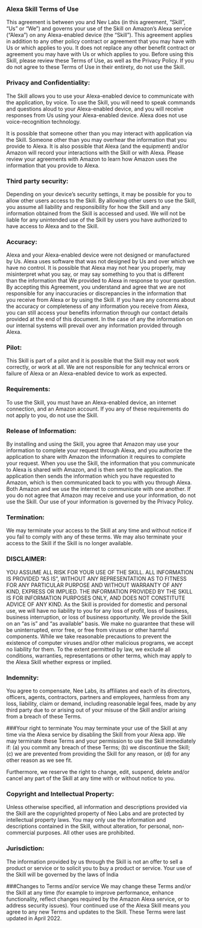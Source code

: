 ### Alexa Skill Terms of Use

This agreement is between you and Nev Labs (in this agreement, “Skill”, “Us” or “We”) and governs your use of the  Skill on Amazon’s Alexa service (“Alexa”) on any Alexa-enabled device (the “Skill”). This agreement applies in addition to any other policy contract or agreement that you may have with Us or which applies to you. It does not replace any other benefit contract or agreement you may have with Us or which applies to you.
Before using this Skill, please review these Terms of Use, as well as the Privacy Policy. If you do not agree to these Terms of Use in their entirety, do not use the Skill.

### Privacy and Confidentiality: 
The Skill allows you to use your Alexa-enabled device to communicate with the application, by voice. To use the Skill, you will need to speak commands and questions aloud to your Alexa-enabled device, and you will receive responses from Us using your Alexa-enabled device. Alexa does not use voice-recognition technology.  

It is possible that someone other than you may interact with application via the Skill. Someone other than you may overhear the information that you provide to Alexa. It is also possible that Alexa (and the equipment) and/or Amazon will record your interactions with the Skill or with Alexa. Please review your agreements with Amazon to learn how Amazon uses the information that you provide to Alexa. 
### Third party security: 
Depending on your device’s security settings, it may be possible for you to allow other users access to the Skill. By allowing other users to use the Skill, you assume all liability and responsibility for how the Skill and any information obtained from the Skill is accessed and used. We will not be liable for any unintended use of the Skill by users you have authorized to have access to Alexa and to the Skill.
### Accuracy: 
Alexa and your Alexa-enabled device were not designed or manufactured by Us. Alexa uses software that was not designed by Us and over which we have no control. It is possible that Alexa may not hear you properly, may misinterpret what you say, or may say something to you that is different than the information that We provided to Alexa in response to your question. By accepting this Agreement, you understand and agree that we are not responsible for any inaccuracies or discrepancies in the information that you receive from Alexa or by using the Skill. If you have any concerns about the accuracy or completeness of any information you receive from Alexa, you can still access your benefits information through our contact details provided at the end of this document. In the case of any the information on our internal systems will prevail over any information provided through Alexa.
### Pilot: 
This Skill is part of a pilot and it is possible that the Skill may not work correctly, or work at all. We are not responsible for any technical errors or failure of Alexa or an Alexa-enabled device to work as expected. 
### Requirements: 
To use the Skill, you must   have an Alexa-enabled device, an internet connection, and an Amazon account. If you any of these requirements do not apply to you, do not use the Skill.
### Release of Information: 
By installing and using the Skill, you agree that Amazon may use your information to complete your request through Alexa, and you authorize the application to share with Amazon the information it requires to complete your request. When you use the Skill, the information that you communicate to Alexa is shared with Amazon, and is then sent to the application. the application then sends the information which you have requested to Amazon, which is then communicated back to you with you through Alexa. Both Amazon and we  use the internet to communicate with one another. If you do not agree that Amazon may receive and use your information, do not use the Skill. Our use of your information is governed by the Privacy Policy.
### Termination: 
We may terminate your access to the Skill at any time and without notice if you fail to comply with any of these terms. We may also terminate your access to the Skill if the Skill is no longer available.
### DISCLAIMER: 
YOU ASSUME ALL RISK FOR YOUR USE OF THE SKILL. ALL INFORMATION IS PROVIDED “AS IS”, WITHOUT ANY REPRESENTATION AS TO FITNESS FOR ANY PARTICULAR PURPOSE AND WITHOUT WARRANTY OF ANY KIND, EXPRESS OR IMPLIED. THE INFORMATION PROVIDED BY THE SKILL IS FOR INFORMATION PURPOSES ONLY, AND DOES NOT CONSTITUTE ADVICE OF ANY KIND.
As the Skill is provided for domestic and personal use, we will have no liability to you for any loss of profit, loss of business, business interruption, or loss of business opportunity.
We provide the Skill on an “as is” and “as available” basis. We make no guarantee that these will be uninterrupted, error free, or free from viruses or other harmful components. While we take reasonable precautions to prevent the existence of computer viruses and/or other malicious programs, we accept no liability for them. To the extent permitted by law, we exclude all conditions, warranties, representations or other terms, which may apply to the Alexa Skill whether express or implied.
### Indemnity: 
You agree to compensate, Nee Labs, its affiliates and each of its directors, officers, agents, contractors, partners and employees, harmless from any loss, liability, claim or demand, including reasonable legal fees, made by any third party due to or arising out of your misuse of the Skill and/or arising from a breach of these Terms.

###Your right to terminate
You may terminate your use of the Skill at any time via the Alexa service by disabling the Skill from your Alexa app.
We may terminate these Terms and your permission to use the Skill immediately if: (a) you commit any breach of these Terms; (b) we discontinue the Skill; (c) we are prevented from providing the Skill for any reason, or (d) for any other reason as we see fit.

Furthermore, we reserve the right to change, edit, suspend, delete and/or cancel any part of the Skill at any time with or without notice to you.


### Copyright and Intellectual Property:
Unless otherwise specified, all information and descriptions provided via the Skill are the copyrighted property of Neo Labs and are protected by intellectual property laws. You may only use the information and descriptions contained in the Skill, without alteration, for personal, non-commercial purposes. All other uses are prohibited.

### Jurisdiction: 
The information provided by us through the Skill is not an offer to sell a product or service or to solicit you to buy a product or service. Your use of the Skill will be governed by the laws of India

###Changes to Terms and/or service
We may change these Terms and/or the Skill at any time (for example to improve performance, enhance functionality, reflect changes required by the Amazon Alexa service, or to address security issues). Your continued use of the Alexa Skill means you agree to any new Terms and updates to the Skill.
These Terms were last updated in April 2022.
